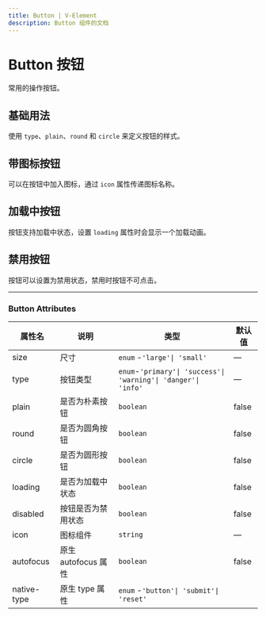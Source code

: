 ```yaml
---
title: Button | V-Element
description: Button 组件的文档
---
```


# Button 按钮

常用的操作按钮。

## 基础用法

使用 `type`、`plain`、`round` 和 `circle` 来定义按钮的样式。

<preview path="../demo/Button/Basic.vue" title="基础用法" description="Button 组件的基础用法"></preview>

## 带图标按钮

可以在按钮中加入图标，通过 `icon` 属性传递图标名称。

<preview path="../demo/Button/Icon.vue" title="带图标按钮" description="Button 组件的图标用法"></preview>

## 加载中按钮

按钮支持加载中状态，设置 `loading` 属性时会显示一个加载动画。

<preview path="../demo/Button/Loading.vue" title="加载中按钮" description="Button 组件的加载中状态"></preview>

## 禁用按钮

按钮可以设置为禁用状态，禁用时按钮不可点击。

<preview path="../demo/Button/Disabled.vue" title="禁用按钮" description="Button 组件的禁用状态"></preview>

---

### Button Attributes

| 属性名      | 说明                | 类型                                                           | 默认值 |
| ----------- | ------------------- | -------------------------------------------------------------- | ------ |
| size        | 尺寸                | `enum` -`'large'\| 'small'`                                    | —      |
| type        | 按钮类型            | `enum`-`'primary'\| 'success'\| 'warning'\| 'danger'\| 'info'` | —      |
| plain       | 是否为朴素按钮      | `boolean`                                                      | false  |
| round       | 是否为圆角按钮      | `boolean`                                                      | false  |
| circle      | 是否为圆形按钮      | `boolean`                                                      | false  |
| loading     | 是否为加载中状态    | `boolean`                                                      | false  |
| disabled    | 按钮是否为禁用状态  | `boolean`                                                      | false  |
| icon        | 图标组件            | `string`                                                       | —      |
| autofocus   | 原生 autofocus 属性 | `boolean`                                                      | false  |
| native-type | 原生 type 属性      | `enum` -`'button'\| 'submit'\| 'reset'`                        |
